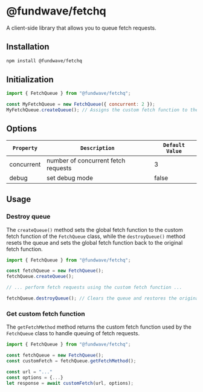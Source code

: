 # @fundwave/fetchq

A client-side library that allows you to queue fetch requests.

## Installation

```sh
npm install @fundwave/fetchq
```

## Initialization

```js
import { FetchQueue } from "@fundwave/fetchq";

const MyFetchQueue = new FetchQueue({ concurrent: 2 });
MyFetchQueue.createQueue(); // Assigns the custom fetch function to the global fetch variable.
```

## Options

| `Property` | `Description`                       | `Default Value` |
| ---------- | ----------------------------------- | --------------- |
| concurrent | number of concurrent fetch requests | 3               |
| debug      | set debug mode                      | false           |

## Usage

### Destroy queue

The `createQueue()` method sets the global fetch function to the custom fetch function of the `FetchQueue` class, while the `destroyQueue()` method resets the queue and sets the global fetch function back to the original fetch function.

```js
import { FetchQueue } from "@fundwave/fetchq";

const fetchQueue = new FetchQueue();
fetchQueue.createQueue();

// ... perform fetch requests using the custom fetch function ...

fetchQueue.destroyQueue(); // Clears the queue and restores the original fetch function.
```

### Get custom fetch function

The `getFetchMethod` method returns the custom fetch function used by the `FetchQueue` class to handle queuing of fetch requests.

```js
import { FetchQueue } from "@fundwave/fetchq";

const fetchQueue = new FetchQueue();
const customFetch = fetchQueue.getFetchMethod();

const url = "..."
const options = {...}
let response = await customFetch(url, options);
```
